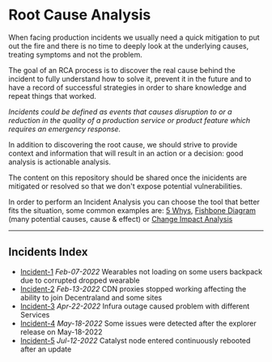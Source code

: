 # Root Cause Analysis

When facing production incidents we usually need a quick mitigation to put out the fire and there is no time to deeply look at the underlying causes, treating symptoms and not the problem. 

The goal of an RCA process is to discover the real cause behind the incident to fully understand how to solve it, prevent it in the future and to have a record of successful strategies in order to share knowledge and repeat things that worked. 

*Incidents could be defined as events that causes disruption to or a reduction in the quality of a production service or product feature which requires an emergency response.*   

In addition to discovering the root cause, we should strive to provide context and information that will result in an action or a decision: good analysis is actionable analysis.

The content on this repository should be shared once the inicidents are mitigated or resolved so that we don't expose potential vulnerabilities.

In order to perform an Incident Analysis you can choose the tool that better fits the situation, some common examples are: [5 Whys](https://en.wikipedia.org/wiki/Five_whys
), [Fishbone Diagram](https://en.wikipedia.org/wiki/Ishikawa_diagram) (many potential causes, cause & effect) or [Change Impact Analysis](https://en.wikipedia.org/wiki/Change_impact_analysis)

--- 

## Incidents Index

- [Incident-1](Incidents/incident-1.md) *Feb-07-2022* Wearables not loading on some users backpack due to corrupted dropped wearable
- [Incident-2](Incidents/incident-2.md) *Feb-13-2022* CDN proxies stopped working affecting the ability to join Decentraland and some sites
- [Incident-3](Incidents/incident-3.md) *Apr-22-2022* Infura outage caused problem with different Services
- [Incident-4](Incidents/incident-4.md) *May-18-2022* Some issues were detected after the explorer release on May-18-2022
- [Incident-5](Incidents/incident-5.md) *Jul-12-2022* Catalyst node entered continuously rebooted after an update  